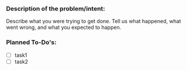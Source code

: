 ### Description of the problem/intent:

Describe what you were trying to get done.
Tell us what happened, what went wrong, and what you expected to happen.

### Planned To-Do's:

- [ ] task1
- [ ] task2
